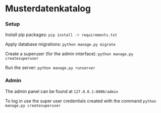 # Musterdatenkatalog

### Setup

Install pip packages: `pip install -r requirements.txt`

Apply database migrations: `python manage.py migrate`

Create a superuser (for the admin interface): `python manage.py createsuperuser` 

Run the server: `python manage.py runserver`

### Admin

The admin panel can be found at `127.0.0.1:8000/admin`

To log in use the super user credentials created with the command `python manage.py createsuperuser`

